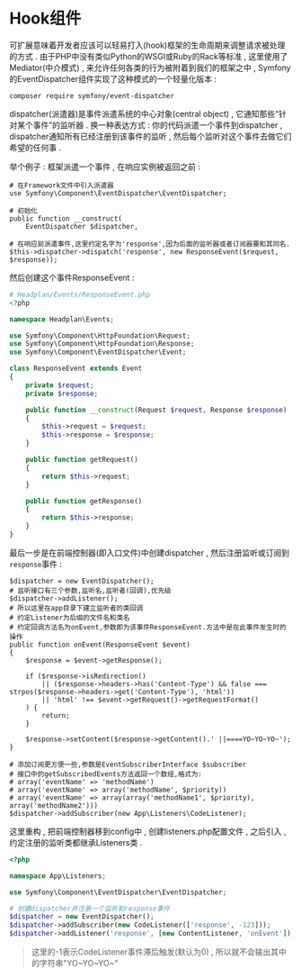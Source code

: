 # Hook组件

可扩展意味着开发者应该可以轻易打入\(hook\)框架的生命周期来调整请求被处理的方式 . 由于PHP中没有类似Python的WSGI或Ruby的Rack等标准 , 这里使用了Mediator\(中介模式\) , 来允许任何各类的行为被附着到我们的框架之中 , Symfony的EventDispatcher组件实现了这种模式的一个轻量化版本 :

```
composer require symfony/event-dispatcher
```

dispatcher\(派遣器\)是事件派遣系统的中心对象\(central object\) , 它通知那些“针对某个事件”的监听器 . 换一种表达方式 : 你的代码派遣一个事件到dispatcher , dispatcher通知所有已经注册到该事件的监听 , 然后每个监听对这个事件去做它们希望的任何事 .

举个例子 : 框架派遣一个事件 , 在响应实例被返回之前 :

```
# 在Framework文件中引入派遣器
use Symfony\Component\EventDispatcher\EventDispatcher;

# 初始化
public function __construct(
    EventDispatcher $dispatcher,

# 在响应前派遣事件,这里约定名字为'response',因为后面的监听器或者订阅器要和其同名.
$this->dispatcher->dispatch('response', new ResponseEvent($request, $response));
```

然后创建这个事件ResponseEvent :

```php
# Headplan/Events/ResponseEvent.php
<?php

namespace Headplan\Events;

use Symfony\Component\HttpFoundation\Request;
use Symfony\Component\HttpFoundation\Response;
use Symfony\Component\EventDispatcher\Event;

class ResponseEvent extends Event
{
    private $request;
    private $response;

    public function __construct(Request $request, Response $response)
    {
        $this->request = $request;
        $this->response = $response;
    }

    public function getRequest()
    {
        return $this->request;
    }

    public function getResponse()
    {
        return $this->response;
    }
}
```

最后一步是在前端控制器\(即入口文件\)中创建dispatcher , 然后注册监听或订阅到`response`事件 : 

```
$dispatcher = new EventDispatcher();
# 监听接口有三个参数,监听名,监听者(回调),优先级
$dispatcher->addListener();
# 所以这里在app目录下建立监听者的类回调
# 约定Listener为后缀的文件名和类名
# 约定回调方法名为onEvent,参数即为该事件ResponseEvent.方法中是在此事件发生时的操作
public function onEvent(ResponseEvent $event)
{
    $response = $event->getResponse();

    if ($response->isRedirection()
        || ($response->headers->has('Content-Type') && false === strpos($response->headers->get('Content-Type'), 'html'))
        || 'html' !== $event->getRequest()->getRequestFormat()
    ) {
        return;
    }

    $response->setContent($response->getContent().' ||====YO~YO~YO~');
}

# 添加订阅更方便一些,参数是EventSubscriberInterface $subscriber
# 接口中的getSubscribedEvents方法返回一个数组,格式为:
# array('eventName' => 'methodName')
# array('eventName' => array('methodName', $priority))
# array('eventName' => array(array('methodName1', $priority), array('methodName2')))
$dispatcher->addSubscriber(new App\Listeners\CodeListener);
```

这里重构 , 把前端控制器移到config中 , 创建listeners.php配置文件 , 之后引入 , 约定注册的监听类都继承Listeners类 . 

```php
<?php

namespace App\Listeners;

use Symfony\Component\EventDispatcher\EventDispatcher;

# 创建dispatcher并注册一个监听到response事件
$dispatcher = new EventDispatcher();
$dispatcher->addSubscriber(new CodeListener(['response', -123]));
$dispatcher->addListener('response', [new ContentListener, 'onEvent']);
```

>  这里的-1表示CodeListener事件滞后触发\(默认为0\) , 所以就不会输出其中的字符串"YO~YO~YO~"




